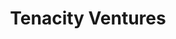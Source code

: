 ---
layout: firm_page
title: "Tenacity Ventures"
id: "tenacity.vc"
permalink: "/tenacityventurestenacity.vc/"
website: "https://tenacity.vc"
offices: "Mumbai (India), Palo Alto (United States)"
investment_stages: "Seed, Series A, Series B, Series C"
portfolio_companies: "OneCell Diagnostics, Fable, Attentive, Purplle, Clear, Effectiv, Tailcall, Seclore, IDfy, CloudSEK, Rocketium, QNu Labs, Toddle, Itilite, Pristyn Care, Headout"
portfolio_link: "https://tenacity.vc/portfolio"
investment_markets: "Enterprise Software, Platform software, Software-led hardware, Fintech, HealthTech"
founded_year: "2021"
description: "Tenacity Ventures is a long-term technology investment firm focused on early-growth stage companies. They partner with Indian entrepreneurs building global, category-defining businesses, providing active support and operating-level assistance beyond capital."
linkedin: "https://www.linkedin.com/company/tenacity-ventures"
twitter: "https://twitter.com/TenacityVc"
instagram: ""
team_page: "https://tenacity.vc/team"
investor_type: "Venture Capital"
crunchbase: "https://www.crunchbase.com/organization/tenacity-ventures"
pitchbook: ""

# SEO Optimization
meta_title: "Tenacity Ventures - VC Firm - projectstartups.com"
meta_description: "Tenacity Ventures, Tenacity Ventures is a long-term technology investment firm focused on early-growth stage companies. They partner with Indian entrepreneurs building g..."
meta_keywords: "Tenacity Ventures, Enterprise Software, Platform software, Software-led hardware, Fintech, HealthTech, VC firm, venture capital, startup investor, projectstartups.com"
canonical_url: "https://vc.projectstartups.com/tenacityventurestenacity.vc/"
---